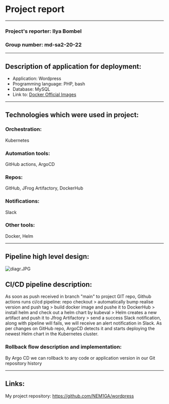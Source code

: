 # Project report
---
### Project's reporter: Ilya Bombel
### Group number: md-sa2-20-22
---

## Description of application for deployment:
- Application: Wordpress
- Programming language: PHP, bash
- Database: MySQL
- Link to: [Docker Official Images](https://github.com/docker-library/wordpress)
---

## Technologies which were used in project:

### Orchestration: 
Kubernetes

### Automation tools:
GitHub actions, ArgoCD

### Repos:
GitHub, JFrog Artifactory, DockerHub

### Notifications:
Slack

### Other tools:
Docker, Helm

---
## Pipeline high level design:
![diagr.JPG](./diagr.JPG)

## CI/CD pipeline description:
As soon as push received in branch "main" to project GIT repo, Github actions runs ci/cd pipeline: repo checkout > automatically bump realise version and push tag > build docker image and pushe it to DockerHub > install helm and check out a helm chart by kubeval >  Helm creates a new artifact and push it to Jfrog Artifactory > send a success Slack notification, along with pipeline will fails, we will receive an alert notification in Slack.
As per changes on GitHub repo, ArgoCD detects it and starts deploying the newest Helm chart in the Kubernetes cluster.

### Rollback flow description and implementation:
By Argo CD we can rollback to any code or application version in our Git repository history

---

## Links:
My project repository: https://github.com/NEM1GA/wordpress